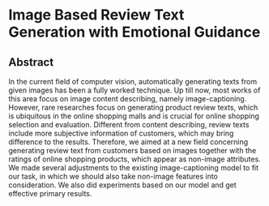 # Image Based Review Text Generation with Emotional Guidance

## Abstract 

In the current field of computer vision, automatically generating texts from given images has been a fully worked technique. Up till now, most works of this area focus on image content describing, namely image-captioning. However, rare researches focus on generating product review texts, which is ubiquitous in the online shopping malls and is crucial for online shopping selection and evaluation. Different from content describing, review texts include more subjective information of customers, which may bring difference to the results. Therefore, we aimed at a new field concerning generating review text from customers based on images together with the ratings of online shopping products, which appear as non-image attributes. We made several adjustments to the existing image-captioning model to fit our task, in which we should also take non-image features into consideration. We also did experiments based on our model and get effective primary results.
